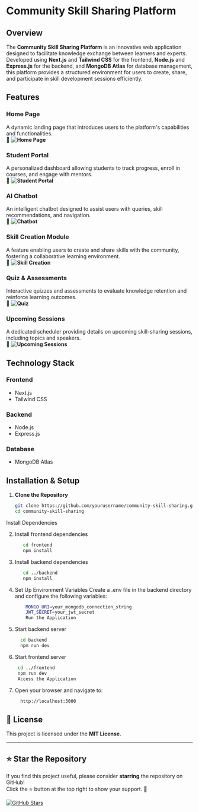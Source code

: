 # Community Skill Sharing Platform

## Overview
The **Community Skill Sharing Platform** is an innovative web application designed to facilitate knowledge exchange between learners and experts. Developed using **Next.js** and **Tailwind CSS** for the frontend, **Node.js** and **Express.js** for the backend, and **MongoDB Atlas** for database management, this platform provides a structured environment for users to create, share, and participate in skill development sessions efficiently.

## Features

### Home Page
A dynamic landing page that introduces users to the platform's capabilities and functionalities.  
📌 **![Home Page](path/to/image.png)**

### Student Portal
A personalized dashboard allowing students to track progress, enroll in courses, and engage with mentors.  
📌 **![Student Portal](path/to/image.png)**

### AI Chatbot
An intelligent chatbot designed to assist users with queries, skill recommendations, and navigation.  
📌 **![Chatbot](path/to/image.png)**

### Skill Creation Module
A feature enabling users to create and share skills with the community, fostering a collaborative learning environment.  
📌 **![Skill Creation](path/to/image.png)**

### Quiz & Assessments
Interactive quizzes and assessments to evaluate knowledge retention and reinforce learning outcomes.  
📌 **![Quiz](path/to/image.png)**

### Upcoming Sessions
A dedicated scheduler providing details on upcoming skill-sharing sessions, including topics and speakers.  
📌 **![Upcoming Sessions](path/to/image.png)**

## Technology Stack

### Frontend
- Next.js
- Tailwind CSS

### Backend
- Node.js
- Express.js

### Database
- MongoDB Atlas

## Installation & Setup

1. **Clone the Repository**
   ```sh
   git clone https://github.com/yourusername/community-skill-sharing.git
   cd community-skill-sharing

Install Dependencies

2. Install frontend dependencies
   ```sh
      cd frontend
      npm install

3. Install backend dependencies
   ```sh
      cd ../backend
      npm install
4. Set Up Environment Variables
      Create a .env file in the backend directory and configure the following variables:

    ```sh
        MONGO_URI=your_mongodb_connection_string
        JWT_SECRET=your_jwt_secret
        Run the Application


5. Start backend server
    ```sh
      cd backend
      npm run dev

6. Start frontend server
     ```sh
      cd ../frontend
      npm run dev
      Access the Application
7. Open your browser and navigate to:
    ```sh
      http://localhost:3000

## 📜 License
This project is licensed under the **MIT License**.


---

## ⭐ Star the Repository

If you find this project useful, please consider **starring** the repository on GitHub!  
Click the ⭐ button at the top right to show your support. 🚀  

[![GitHub Stars](https://img.shields.io/github/stars/manas1331/community-skill-sharing.svg?style=social)](https://github.com/manas1331/community-skill-sharing)


